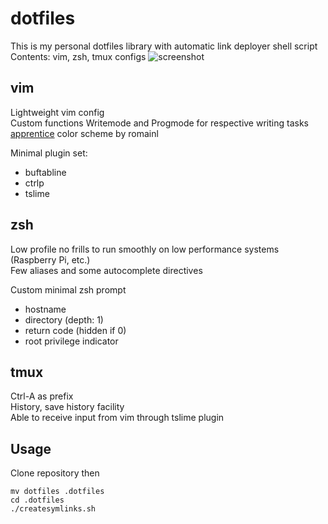 # dotfiles

This is my personal dotfiles library with automatic link deployer shell script  
Contents: vim, zsh, tmux configs
![screenshot](https://i.imgur.com/4AINDxR.png)

## vim

Lightweight vim config  
Custom functions Writemode and Progmode for respective writing tasks  
[apprentice](https://github.com/romainl/Apprentice) color scheme by romainl

Minimal plugin set:
- buftabline
- ctrlp
- tslime

## zsh

Low profile no frills to run smoothly on low performance systems (Raspberry Pi, etc.)  
Few aliases and some autocomplete directives  

Custom minimal zsh prompt  
- hostname
- directory (depth: 1)
- return code (hidden if 0)
- root privilege indicator

## tmux

Ctrl-A as prefix  
History, save history facility  
Able to receive input from vim through tslime plugin  

## Usage

Clone repository then
```
mv dotfiles .dotfiles
cd .dotfiles
./createsymlinks.sh
```


